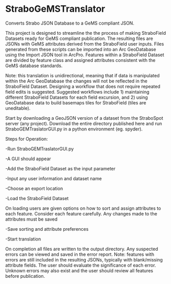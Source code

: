 # StraboGeMSTranslator
Converts Strabo JSON Database to a GeMS compliant JSON.

This project is designed to streamline the the process of making StraboField Datasets ready for GeMS compliant publication. The resulting files are JSONs with GeMS attributes derived from the StraboField user inputs. Files generated from these scripts can be imported into an Arc GeoDatabase using the Import JSON tool in ArcPro. Features within a StraboField Dataset are divided by feature class and assigned attributes consistent with the GeMS database standards. 

Note: this translation is unidirectional, meaning that if data is manipulated within the Arc GeoDatabase the changes will not be reflected in the StraboField Dataset. Designing a workflow that does not require repeated field edits is suggested. Suggested workflows include 1) maintaining different StraboField Datasets for each field excursion, and 2) using GeoDatabase data to build basemaps tiles for StraboField (tiles are uneditable).

Start by downloading a GeoJSON version of a dataset from the StraboSpot server (any project). Download the entire directory published here and run StraboGEMTraslatorGUI.py in a python environment (eg. spyder). 

Steps for Operation:

-Run StraboGEMTraslatorGUI.py

-A GUI should appear

-Add the StraboField Dataset as the input parameter

-Input any user information and dataset name

-Choose an export location

-Load the StraboField Dataset

On loading users are given options on how to sort and assign attributes to each feature. Consider each feature carefully. Any changes made to the attributes must be saved

-Save sorting and attribute preferences

-Start translation

On completion all files are written to the output directory. Any suspected errors can be viewed and saved in the error report. Note: features with errors are still included in the resulting JSONs, typically with blank/missing attribute fields. The user should evaluate the significance of each error. Unknown errors may also exist and the user should review all features before publication. 
